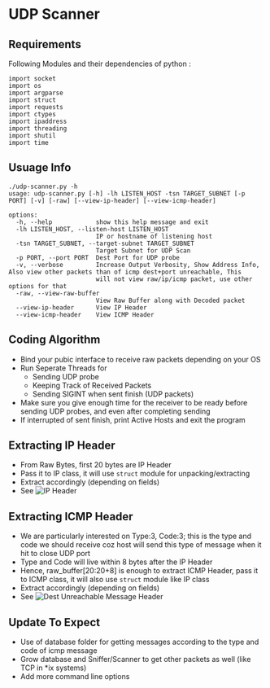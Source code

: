 # UDP Scanner

## Requirements
Following Modules and their dependencies of python :
```
import socket
import os
import argparse
import struct
import requests
import ctypes
import ipaddress
import threading
import shutil
import time
```

## Usuage Info
```
./udp-scanner.py -h
usage: udp-scanner.py [-h] -lh LISTEN_HOST -tsn TARGET_SUBNET [-p PORT] [-v] [-raw] [--view-ip-header] [--view-icmp-header]

options:
  -h, --help            show this help message and exit
  -lh LISTEN_HOST, --listen-host LISTEN_HOST
                        IP or hostname of listening host
  -tsn TARGET_SUBNET, --target-subnet TARGET_SUBNET
                        Target Subnet for UDP Scan
  -p PORT, --port PORT  Dest Port for UDP probe
  -v, --verbose         Increase Output Verbosity, Show Address Info, Also view other packets than of icmp dest+port unreachable, This
                        will not view raw/ip/icmp packet, use other options for that
  -raw, --view-raw-buffer
                        View Raw Buffer along with Decoded packet
  --view-ip-header      View IP Header
  --view-icmp-header    View ICMP Header
```

## Coding Algorithm
- Bind your pubic interface to receive raw packets depending on your OS
- Run Seperate Threads for
    - Sending UDP probe
    - Keeping Track of Received Packets
    - Sending SIGINT when sent finish (UDP packets)
- Make sure you give enough time for the receiver to be ready before sending UDP probes, and even after completing sending
- If interrupted of sent finish, print Active Hosts and exit the program

## Extracting IP Header
- From Raw Bytes, first 20 bytes are IP Header
- Pass it to IP class, it will use `struct` module for unpacking/extracting
- Extract accordingly (depending on fields)
- See ![IP Header](https://agochar272b22cedc.blob.core.windows.net/blobagochar272b22cedc/ipv4-header.png)

## Extracting ICMP Header
- We are particularly interested on Type:3, Code:3; this is the type and code we should receive coz host will send this type of message when it hit to close UDP port 
- Type and Code will live within 8 bytes after the IP Header
- Hence, raw_buffer[20:20+8] is enough to extract ICMP Header, pass it to ICMP class, it will also use `struct` module like IP class
- Extract accordingly (depending on fields)
- See ![Dest Unreachable Message Header](https://agochar272b22cedc.blob.core.windows.net/blobagochar272b22cedc/icmp-dest-unreachable.png)

## Update To Expect
- Use of database folder for getting messages according to the type and code of icmp message
- Grow database and Sniffer/Scanner to get other packets as well (like TCP in *ix systems)
- Add more command line options